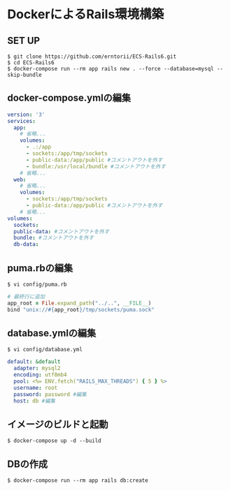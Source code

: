 # DockerによるRails環境構築

## SET UP

```
$ git clone https://github.com/erntorii/ECS-Rails6.git
$ cd ECS-Rails6
$ docker-compose run --rm app rails new . --force --database=mysql --skip-bundle
```

## docker-compose.ymlの編集
```yml
version: '3'
services:
  app:
    # 省略...
    volumes:
      - .:/app
      - sockets:/app/tmp/sockets
      - public-data:/app/public #コメントアウトを外す
      - bundle:/usr/local/bundle #コメントアウトを外す
    # 省略...
  web:
    # 省略...
    volumes:
      - sockets:/app/tmp/sockets
      - public-data:/app/public #コメントアウトを外す
    # 省略...
volumes:
  sockets:
  public-data: #コメントアウトを外す
  bundle: #コメントアウトを外す
  db-data:
```

## puma.rbの編集
```
$ vi config/puma.rb
```

```rb
# 最終行に追加
app_root = File.expand_path("../..", __FILE__)
bind "unix://#{app_root}/tmp/sockets/puma.sock"
```

## database.ymlの編集
```
$ vi config/database.yml
```

```yml
default: &default
  adapter: mysql2
  encoding: utf8mb4
  pool: <%= ENV.fetch("RAILS_MAX_THREADS") { 5 } %>
  username: root
  password: password #編集
  host: db #編集
```

## イメージのビルドと起動
```
$ docker-compose up -d --build
```

## DBの作成
```
$ docker-compose run --rm app rails db:create
```
